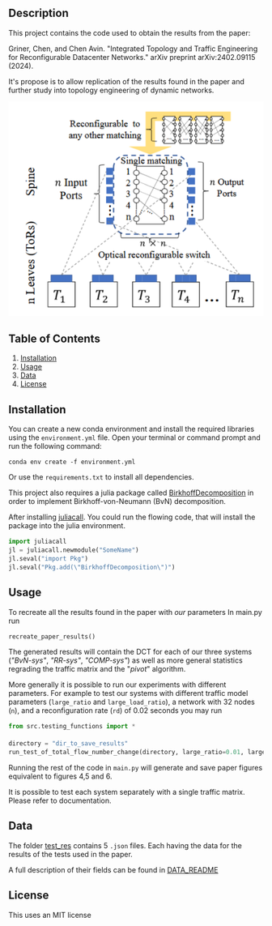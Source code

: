 
## Description
This project contains the code used to obtain the results from the paper:

Griner, Chen, and Chen Avin. "Integrated Topology and Traffic Engineering for Reconfigurable Datacenter Networks." arXiv preprint arXiv:2402.09115 (2024). 		

It's propose is to allow replication of the results found in the paper and further study into topology engineering of dynamic networks.


[//]: # (<img src="./figs/img_2.png" alt="Main paper figure" width="400"/>)

<div style="width:100%; margin: auto;">

![img](./figs/img_2.png)

</div>

## Table of Contents
1. [Installation](#installation)
2. [Usage](#usage)
3. [Data](#data)
4. [License](#license)

[//]: # (5. [Acknowledgements]&#40;#acknowledgements&#41;)

## Installation
You can create a new conda environment and install the required libraries using the `environment.yml` file.
Open your terminal or command prompt and run the following command:

```commandline
conda env create -f environment.yml
```
Or use the `requirements.txt` to install all dependencies.

This project also requires a julia package called [BirkhoffDecomposition](https://github.com/vvalls/BirkhoffDecomposition.jl/tree/master)
in order to implement Birkhoff-von-Neumann (BvN) decomposition.


After installing [juliacall](https://pypi.org/project/juliacall/). 
You could run the flowing code, that will install the package into the julia environment.
```python
import juliacall
jl = juliacall.newmodule("SomeName")
jl.seval("import Pkg")
jl.seval("Pkg.add(\"BirkhoffDecomposition\")")
```

## Usage
To recreate all the results found in the paper with _our_ parameters
In main.py run
```python
recreate_paper_results()
```
The generated results will contain the DCT for each of our three systems (_"BvN-sys"_, _"RR-sys"_, _"COMP-sys"_) as well as more general
statistics regrading the traffic matrix and the "_pivot_" algorithm.

More generally it is possible to run our experiments with different parameters.
For example to test our systems with different traffic model parameters (`large_ratio` and `large_load_ratio`), a network with 32 nodes (`n`), and a reconfiguration
rate (`rd`) of 0.02 seconds you may run

```python
from src.testing_functions import *

directory = "dir_to_save_results"
run_test_of_total_flow_number_change(directory, large_ratio=0.01, large_load_ratio=0.8, n=32, rd=0.02)
```

Running the rest of the code in `main.py` will 
generate and save paper figures equivalent to figures 4,5 and 6.

It is possible to test each system separately with a single traffic matrix. Please refer to
documentation.

## Data 

The folder [test_res](.\test_res) contains 5 `.json` files.
Each having the data for the results of the tests used in the paper.

A full description of their fields can be found in [DATA_README](test_res/DATA_README.md)


## License
This uses an MIT license

[//]: # (## Acknowledgements)


